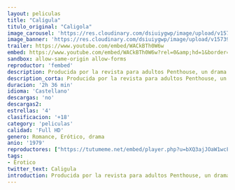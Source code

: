 ```yaml
---
layout: peliculas
title: "Calígula"
titulo_original: "Caligola"
image_carousel: 'https://res.cloudinary.com/dsiuiygwp/image/upload/v1573953007/caligula-min_kad4y7.jpg'
image_banner: 'https://res.cloudinary.com/dsiuiygwp/image/upload/v1573953008/Caligula8-min_xbtj2u.jpg'
trailer: https://www.youtube.com/embed/WACkBTh0W6w
embed: https://www.youtube.com/embed/WACkBTh0W6w?rel=0&amp;hd=1&border=0&wmode=opaque&enablejsapi=1&modestbranding=1&controls=1&showinfo=1
sandbox: allow-same-origin allow-forms
reproductor: 'fembed'
description: Producida por la revista para adultos Penthouse, un drama de muy alto contenido erótico que narra el ascenso y caída del emperador romano Calígula (12 D.C-41 D.C), sobrino e hijo adoptivo del emperador Tiberio. Sus crueles métodos para ascender al trono y su afición por todo tipo de orgías, humillaciones y demás vejaciones centran una polémica película con conocidos -y reputados- actores entre su reparto.
description_corta: Producida por la revista para adultos Penthouse, un drama de muy alto contenido erótico que narra el ascenso y caída del emperador romano Calígula (12 D.C-41 D.C), sobrino e hijo adoptivo del..
duracion: '2h 36 min'
idioma: 'Castellano'
descargas: 'no'
descargas2:
estrellas: '4'
clasificacion: '+18'
category: 'peliculas'
calidad: 'Full HD'
genero: Romance, Erótico, drama
anio: '1979'
reproductores: ["https://tutumeme.net/embed/player.php?u=bXQ3ajJOaW1wcFRGcEs2VW5XRGExTlRPMytmUnc3bHVwcWhoenVIUjI5SHF5TlNwc0taaG1jN2gwZHZSNTlIRHVhV2tZWitkNUtDVDNOL1ZvYW1rYjJOcG1xRT0"]
tags:
- Erotico
twitter_text: Caligula
introduction: Producida por la revista para adultos Penthouse, un drama de muy alto contenido erótico que narra el ascenso y caída del emperador romano Calígula (12 D.C-41 D.C), sobrino e hijo adoptivo del..
---
```



 







